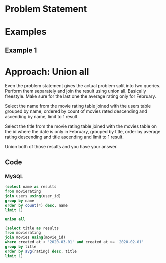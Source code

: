 # Problem Statement

# Examples
## Example 1

# Approach: Union all
Even the problem statement gives the actual problem split into two queries. Perform them separately and join the result using union all.
Basically freestyle. Make sure for the last one the average rating only for February.

Select the name from the movie rating table joined with the users table grouped by name, ordered by count of movies rated descending and ascending by name, limit to 1 result.

Select the title from the movie rating table joined with the movies table on the id where the date is only in February, grouped by title, order by average rating descending and title ascending and limit to 1 result.

Union both of those results and you have your answer.
## Code
### MySQL
```sql
(select name as results
from movierating 
join users using(user_id)
group by name
order by count(*) desc, name
limit 1)

union all

(select title as results
from movierating
join movies using(movie_id)
where created_at < '2020-03-01' and created_at >= '2020-02-01'
group by title
order by avg(rating) desc, title
limit 1)
```